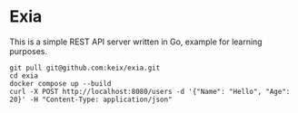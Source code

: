 # Exia
This is a simple REST API server written in Go, example for learning purposes.

```
git pull git@github.com:keix/exia.git
cd exia
docker compose up --build
curl -X POST http://localhost:8080/users -d '{"Name": "Hello", "Age": 20}' -H "Content-Type: application/json"
```
